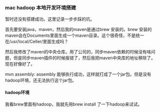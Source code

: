 ### mac hadoop 本地开发环境搭建

暂时还没有搭建成功。这里记录一步步踩的坑。

首先要安装java，maven，然后我的maven是通过brew 安装的。brew 安装的maven会在Documents里面生成一个maven目录。这个很奇怪，不是统一在/usr/local/Celler/里面生成吗？

然后我修改了maven的中央仓库。用了公司的，同步maven依赖的时候没有啥问题，但是同步maven插件的时候报错了，然后我把maven中央库的地址移除了。现在好像好了。

mvn assembly: assembly 能够执行成功，这样就打成了一个jar包。但是没有hadoop环境，还无法执行这个jar包。

#### hadoop环境

我看brew里面有hadoop，我就先用brew install 了一下hadoop来试试。



